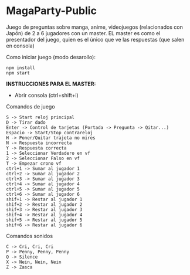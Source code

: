 # MagaParty-Public
Juego de preguntas sobre manga, anime, videojuegos (relacionados con Japón) de 2 a 6 jugadores con un master.
EL master es como el presentador del juego, quien es el único que ve las respuestas (que salen en consola)

Como iniciar juego (modo desarollo):

    npm install
    npm start

**INSTRUCCIONES PARA EL MASTER:**
- Abrir consola (ctrl+shift+i)

Comandos de juego

    S -> Start reloj principal
    D -> Tirar dado
    Enter -> Control de tarjetas (Portada -> Pregunta -> Qitar...)
    Espacio -> Start/Stop contrareloj
    H -> Poner/Quitar trajeta no mires
    N -> Respuesta incorrecta
    Y -> Respuesta correcta
    1 -> Seleccionar Verdadero en vf
    2 -> Seleccionar Falso en vf
    T -> Empezar crono vf
    ctrl+1 -> Sumar al jugador 1
    ctrl+2 -> Sumar al jugador 2
    ctrl+3 -> Sumar al jugador 3
    ctrl+4 -> Sumar al jugador 4
    ctrl+5 -> Sumar al jugador 5
    ctrl+6 -> Sumar al jugador 6
    shif+1 -> Restar al jugador 1
    shif+2 -> Restar al jugador 2
    shif+3 -> Restar al jugador 3
    shif+4 -> Restar al jugador 4
    shif+5 -> Restar al jugador 5
    shif+6 -> Restar al jugador 6

Comandos sonidos

    C -> Cri, Cri, Cri
    P -> Penny, Penny, Penny
    Q -> Silence
    X -> Nein, Nein, Nein
    Z -> Zasca
